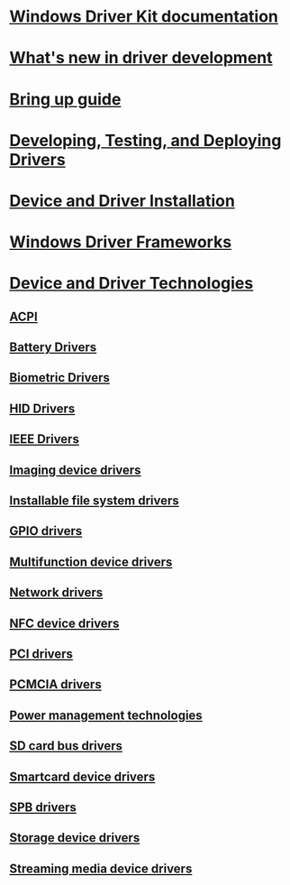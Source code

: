 # [Windows Driver Kit documentation](index.md)
# [What's new in driver development](what-s-new-in-driver-development.md)
# [Bring up guide](bringup/)
# [Developing, Testing, and Deploying Drivers](develop/)
# [Device and Driver Installation](install/)
# [Windows Driver Frameworks](wdf/)
# [Device and Driver Technologies](device-and-driver-technologies.md)
## [ACPI](acpi/)
## [Battery Drivers](battery/)
## [Biometric Drivers](biometric/)
## [HID Drivers](hid/)
## [IEEE Drivers](ieee/)
## [Imaging device drivers](image/)
## [Installable file system drivers](ifs/)
## [GPIO drivers](gpio/)
## [Multifunction device drivers](multifunction/)
## [Network drivers](network/)
## [NFC device drivers](nfc/)
## [PCI drivers](pci/)
## [PCMCIA drivers](pcmcia/)
## [Power management technologies](powermeter/)
## [SD card bus drivers](sd/)
## [Smartcard device drivers](smartcard/)
## [SPB drivers](spb/)
## [Storage device drivers](storage/)
## [Streaming media device drivers](stream/)



